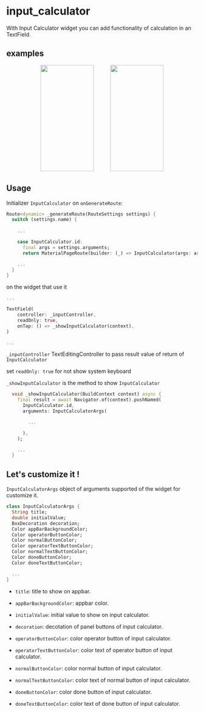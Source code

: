 # input_calculator

With Input Calculator widget you can add functionality of calculation in an TextField.

## examples

<p align="center">
<img src="https://raw.githubusercontent.com/ThomasEcalle/delayed_display/master/documentation/horizontal.gif" width="140" height="280" hspace="20"/>
  
<img src="https://raw.githubusercontent.com/ThomasEcalle/delayed_display/master/documentation/vertical.gif" width="140" height="280" hspace="20"/>
</p>

## Usage

Initializer `InputCalculator` on `onGenerateRoute`:

```dart
Route<dynamic> _generateRoute(RouteSettings settings) {
  switch (settings.name) {
      
    ...

    case InputCalculator.id:
      final args = settings.arguments;
      return MaterialPageRoute(builder: (_) => InputCalculator(args: args));

    ...
  }
}
```

on the widget that use it

```dart
...

TextField(
    controller: _inputController,
    readOnly: true,
    onTap: () => _showInputCalculator(context),
)

...
```

`_inputController` TextEditingController to pass result value of return of `InputCalculator`

set `readOnly: true` for not show system keyboard

`_showInputCalculator` is the method to show `InputCalculator`

```dart
  void _showInputCalculator(BuildContext context) async {
    final result = await Navigator.of(context).pushNamed(
      InputCalculator.id,
      arguments: InputCalculatorArgs(

        ...

      ),
    );

    ...
  }
```


## Let's customize it !

`InputCalculatorArgs` object of arguments supported of the widget for customize it.

```dart
class InputCalculatorArgs {
  String title;
  double initialValue;
  BoxDecoration decoration;
  Color appBarBackgroundColor;
  Color operatorButtonColor;
  Color normalButtonColor;
  Color operatorTextButtonColor;
  Color normalTextButtonColor;
  Color doneButtonColor;
  Color doneTextButtonColor;

  ...
}
```

- `title`: title to show on appbar.
  
- `appBarBackgroundColor`: appbar color.

- `initialValue`: initial value to show on input calculator.

- `decoration`: decotation of panel buttons of input calculator.
  
- `operatorButtonColor`: color operator button of input calculator.
  
- `operatorTextButtonColor`: color text of operator button of input calculator.

- `normalButtonColor`: color normal button of input calculator.
  
- `normalTextButtonColor`: color text of normal button of input calculator.

- `doneButtonColor`: color done button of input calculator.
  
- `doneTextButtonColor`: color text of done button of input calculator.

